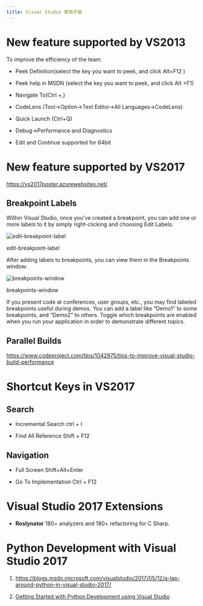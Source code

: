 ```yaml
---
title: Visual Studio 使用手册
---
```


New feature supported by VS2013
===============================

To improve the efficiency of the team.

-   Peek Definition(select the key you want to peek, and click Alt+F12 )

-   Peek help in MSDN (select the key you want to peek, and click Alt +F1)

-   Navigate To(Ctrl +,)

-   CodeLens (Tool-\>Option-\>Text Editor-\>All Languages-\>CodeLens)

-   Quick Launch (Ctrl+Q)

-   Debug-\>Performance and Diagnostics

-   Edit and Continue supported for 64bit

New feature supported by VS2017
===============================

<https://vs2017poster.azurewebsites.net/>

Breakpoint Labels
-----------------

Within Visual Studio, once you’ve created a breakpoint, you can add one or more
labels to it by simply right-clicking and choosing Edit Labels:

![edit-breakpoint-label](http://localhost:4000/liuning0820.github.io/images/e37b1d14e40b84c5c6d9bd39c020fcfe.png)

edit-breakpoint-label

After adding labels to breakpoints, you can view them in the Breakpoints window:

![breakpoints-window](http://localhost:4000/liuning0820.github.io/images/595046a261a8aa9c519b30494ce4a3c8.png)

breakpoints-window

If you present code at conferences, user groups, etc., you may find labeled
breakpoints useful during demos. You can add a label like “Demo1” to some
breakpoints, and “Demo2” to others. Toggle which breakpoints are enabled when
you run your application in order to demonstrate different topics.

Parallel Builds
---------------

https://www.codeproject.com/tips/1042975/tips-to-improve-visual-studio-build-performance

Shortcut Keys in VS2017
=======================

Search
------

-   Incremental Search ctrl + I

-   Find All Reference Shift + F12

Navigation
----------

-   Full Screen Shift+Alt+Enter

-   Go To Implementation Ctrl + F12

Visual Studio 2017 Extensions
=============================

-   **Roslynator** 180+ analyzers and 180+ refactoring for C Sharp.

Python Development with Visual Studio 2017
==========================================

1.  <https://blogs.msdn.microsoft.com/visualstudio/2017/05/12/a-lap-around-python-in-visual-studio-2017/>

2.  [Getting Started with Python Development using Visual
    Studio](https://www.youtube.com/playlist?list=PLReL099Y5nRdLgGAdrb_YeTdEnd23s6Ff)
